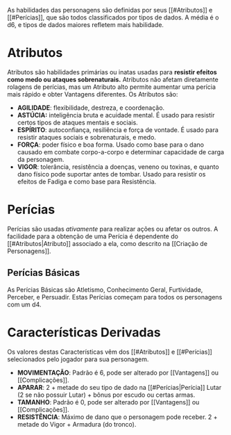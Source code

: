 As habilidades das personagens são definidas por seus [[#Atributos]] e [[#Perícias]], que são todos classificados por tipos de dados. A média é o d6, e tipos de dados maiores refletem mais habilidade.

# Atributos

Atributos são habilidades primárias ou inatas usadas para **resistir efeitos como medo ou ataques sobrenaturais.** Atributos não afetam diretamente rolagens de perícias, mas um Atributo alto permite aumentar uma perícia mais rápido e obter Vantagens diferentes. Os Atributos são:

- **AGILIDADE**: flexibilidade, destreza, e coordenação.
- **ASTÚCIA:** inteligência bruta e acuidade mental. É usado para resistir certos tipos de ataques mentais e sociais.
- **ESPÍRITO**: autoconfiança, resiliência e força de vontade. É usado para resistir ataques sociais e sobrenaturais, e medo.
- **FORÇA**: poder físico e boa forma. Usado como base para o dano causado em combate corpo-a-corpo e determinar capacidade de carga da personagem.
- **VIGOR**: tolerância, resistência a doenças, veneno ou toxinas, e quanto dano físico pode suportar antes de tombar. Usado para resistir os efeitos de Fadiga e como base para Resistência.

# Perícias

Perícias são usadas _ativamente_ para realizar ações ou afetar os outros. A facilidade para a obtenção de uma Perícia é dependente do [[#Atributos|Atributo]] associado a ela, como descrito na [[Criação de Personagens]].

## Perícias Básicas

As Perícias Básicas são Atletismo, Conhecimento Geral, Furtividade, Perceber, e Persuadir. Estas Perícias começam para todos os personagens com um d4.

# Características Derivadas

Os valores destas Características vêm dos [[#Atributos]] e [[#Perícias]] selecionados pelo jogador para sua personagem.

- **MOVIMENTAÇÃO**: Padrão é 6, pode ser alterado por [[Vantagens]] ou [[Complicações]].
- **APARAR**: 2 + metade do seu tipo de dado na [[#Perícias|Perícia]] Lutar (2 se não possuir Lutar) + bônus por escudo ou certas armas.
- **TAMANHO**: Padrão é 0, pode ser alterado por [[Vantagens]] ou [[Complicações]].
- **RESISTÊNCIA**: Máximo de dano que o personagem pode receber. 2 + metade do Vigor + Armadura (do tronco).

